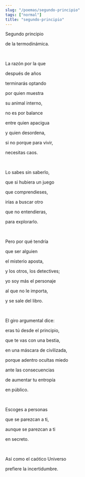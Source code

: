 ```yaml
---
slug: "/poemas/segundo-principio"
tags: ["normal"]
title: "segundo-principio"
---
```

Segundo principio

de la termodinámica.

&nbsp;

La razón por la que

después de años

terminarás optando

por quien muestra

su animal interno,

no es por balance

entre quien apacigua

y quien desordena,

si no porque para vivir,

necesitas caos.

&nbsp;

Lo sabes sin saberlo,

que si hubiera un juego

que comprendieses,

irías a buscar otro

que no entendieras,

para explorarlo.

&nbsp;

Pero por qué tendría

que ser alguien

el misterio aposta,

y los otros, los detectives;

yo soy más el personaje

al que no le importa,

y se sale del libro.

&nbsp;

El giro argumental dice:

eras tú desde el principio,

que te vas con una bestia,

en una máscara de civilizada,

porque adentro ocultas miedo

ante las consecuencias

de aumentar tu entropía

en público.

&nbsp;

Escoges a personas

que se parezcan a ti,

aunque se parezcan a ti

en secreto.

&nbsp;

Así como el caótico Universo

prefiere la incertidumbre.